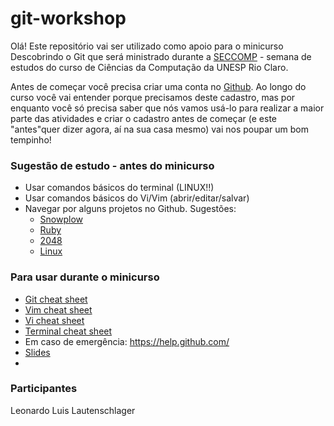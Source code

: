 # git-workshop


Olá! Este repositório vai ser utilizado como apoio para o minicurso Descobrindo o Git que será ministrado durante a [SECCOMP](http://www.rc.unesp.br/seccomp/) -  semana de estudos do curso de Ciências da Computação da UNESP Rio Claro. 

Antes de começar você precisa criar uma conta no [Github]( https://github.com/). Ao longo do curso você vai entender porque precisamos deste cadastro, mas por enquanto você só precisa saber que nós vamos usá-lo para realizar a maior parte das atividades e criar o cadastro antes de começar (e este "antes"quer dizer agora, aí na sua casa mesmo) vai nos poupar um bom tempinho!

### Sugestão de estudo - antes do minicurso
- Usar comandos básicos do terminal (LINUX!!)
- Usar comandos básicos do Vi/Vim (abrir/editar/salvar)
- Navegar por alguns projetos no Github. Sugestões:
  -  [Snowplow](https://github.com/snowplow/snowplow)
  -  [Ruby](https://github.com/ruby/ruby/branches)
  -  [2048](https://github.com/gabrielecirulli/2048)
  -  [Linux](https://github.com/torvalds/linux)

### Para usar durante o minicurso
- [Git cheat sheet](https://training.github.com/kit/downloads/github-git-cheat-sheet.pdf)
- [Vim cheat sheet](http://vim.rtorr.com/)
- [Vi cheat sheet](http://marvin.cs.uidaho.edu/Teaching/CS270/viEditorCheatSheet.pdf)
- [Terminal cheat sheet](http://cli.learncodethehardway.org/bash_cheat_sheet.pdf)
- Em caso de emergência: https://help.github.com/
- [Slides](http://nathcampreguer.github.io/git-workshop-slides/)
-

### Participantes
Leonardo Luis Lautenschlager
